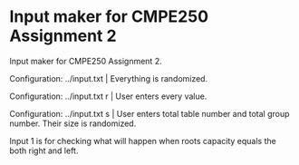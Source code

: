 # Input maker for CMPE250 Assignment 2
Input maker for CMPE250 Assignment 2.

Configuration: ../input.txt | Everything is randomized.

Configuration: ../input.txt r | User enters every value.

Configuration: ../input.txt s | User enters total table number and total group number. Their size is randomized.

Input 1 is for checking what will happen when roots capacity equals the both right and left.
